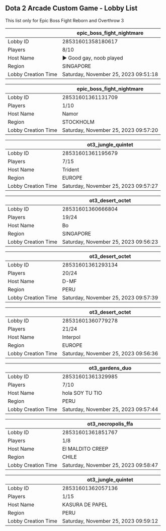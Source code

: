 ## Dota 2 Arcade Custom Game - Lobby List

This list only for Epic Boss Fight Reborn and Overthrow 3

|  | epic_boss_fight_nightmare |
| ------ | ------ |
| Lobby ID | 28531601358180617 |
| Players | 8/10 |
| Host Name | ► Good gay, noob played |
| Region | SINGAPORE |
| Lobby Creation Time | Saturday, November 25, 2023 09:51:18 |


|  | epic_boss_fight_nightmare |
| ------ | ------ |
| Lobby ID | 28531601361131709 |
| Players | 1/10 |
| Host Name | Namor |
| Region | STOCKHOLM |
| Lobby Creation Time | Saturday, November 25, 2023 09:57:20 |


|  | ot3_jungle_quintet |
| ------ | ------ |
| Lobby ID | 28531601361195679 |
| Players | 7/15 |
| Host Name | Trident |
| Region | EUROPE |
| Lobby Creation Time | Saturday, November 25, 2023 09:57:27 |


|  | ot3_desert_octet |
| ------ | ------ |
| Lobby ID | 28531601360666804 |
| Players | 19/24 |
| Host Name | Bo |
| Region | SINGAPORE |
| Lobby Creation Time | Saturday, November 25, 2023 09:56:23 |


|  | ot3_desert_octet |
| ------ | ------ |
| Lobby ID | 28531601361293134 |
| Players | 20/24 |
| Host Name | D-MF |
| Region | PERU |
| Lobby Creation Time | Saturday, November 25, 2023 09:57:39 |


|  | ot3_desert_octet |
| ------ | ------ |
| Lobby ID | 28531601360779278 |
| Players | 21/24 |
| Host Name | Interpol |
| Region | EUROPE |
| Lobby Creation Time | Saturday, November 25, 2023 09:56:36 |


|  | ot3_gardens_duo |
| ------ | ------ |
| Lobby ID | 28531601361329985 |
| Players | 7/10 |
| Host Name | hola SOY TU TIO |
| Region | PERU |
| Lobby Creation Time | Saturday, November 25, 2023 09:57:44 |


|  | ot3_necropolis_ffa |
| ------ | ------ |
| Lobby ID | 28531601361851767 |
| Players | 1/8 |
| Host Name | El MALDITO CREEP |
| Region | CHILE |
| Lobby Creation Time | Saturday, November 25, 2023 09:58:47 |


|  | ot3_jungle_quintet |
| ------ | ------ |
| Lobby ID | 28531601362057136 |
| Players | 1/15 |
| Host Name | KASURA DE PAPEL |
| Region | PERU |
| Lobby Creation Time | Saturday, November 25, 2023 09:59:12 |


